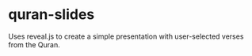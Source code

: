 quran-slides
============

Uses reveal.js to create a simple presentation with user-selected verses from the Quran.
